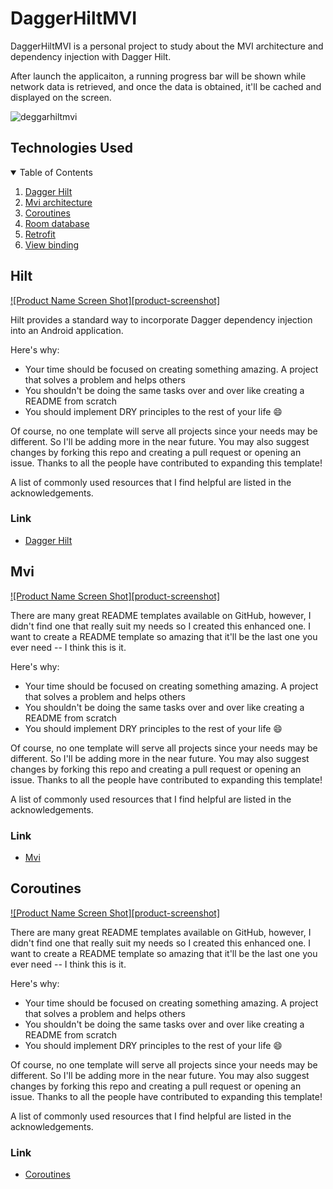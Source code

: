 # DaggerHiltMVI

DaggerHiltMVI is a personal project to study about the MVI architecture and dependency injection with Dagger Hilt. 

After launch the applicaiton, a running progress bar will be shown while network data is retrieved, and once the data is obtained, it'll be cached and displayed on the screen.

![deggarhiltmvi](https://user-images.githubusercontent.com/41413741/131264773-a5a4d7ab-a8d0-4635-a0b6-08a64c25c480.png)


## Technologies Used

<!-- TABLE OF CONTENTS -->
<details open="open">
  <summary>Table of Contents</summary>
  <ol>
    <li><a href="#Hilt">Dagger Hilt</a></li>
    <li><a href="#Mvi">Mvi architecture</a></li>
    <li><a href="#Coroutines">Coroutines</a></li>
    <li><a href="#acknowledgements">Room database</a></li>
    <li><a href="#contact">Retrofit</a></li>
    <li><a href="#roadmap">View binding</a></li>
  </ol>
</details>



<!-- DAGGER HILT -->
## Hilt

[![Product Name Screen Shot][product-screenshot]](https://example.com)

Hilt provides a standard way to incorporate Dagger dependency injection into an Android application. 

Here's why:
* Your time should be focused on creating something amazing. A project that solves a problem and helps others
* You shouldn't be doing the same tasks over and over like creating a README from scratch
* You should implement DRY principles to the rest of your life :smile:

Of course, no one template will serve all projects since your needs may be different. So I'll be adding more in the near future. You may also suggest changes by forking this repo and creating a pull request or opening an issue. Thanks to all the people have contributed to expanding this template!

A list of commonly used resources that I find helpful are listed in the acknowledgements.

### Link

* [Dagger Hilt](https://developer.android.com/training/dependency-injection/hilt-android)

<!-- Mvi -->
## Mvi

[![Product Name Screen Shot][product-screenshot]](https://example.com)

There are many great README templates available on GitHub, however, I didn't find one that really suit my needs so I created this enhanced one. I want to create a README template so amazing that it'll be the last one you ever need -- I think this is it.

Here's why:
* Your time should be focused on creating something amazing. A project that solves a problem and helps others
* You shouldn't be doing the same tasks over and over like creating a README from scratch
* You should implement DRY principles to the rest of your life :smile:

Of course, no one template will serve all projects since your needs may be different. So I'll be adding more in the near future. You may also suggest changes by forking this repo and creating a pull request or opening an issue. Thanks to all the people have contributed to expanding this template!

A list of commonly used resources that I find helpful are listed in the acknowledgements.

### Link

* [Mvi](https://medium.com/swlh/mvi-architecture-with-android-fcde123e3c4a)

<!-- Coroutines -->
## Coroutines

[![Product Name Screen Shot][product-screenshot]](https://example.com)

There are many great README templates available on GitHub, however, I didn't find one that really suit my needs so I created this enhanced one. I want to create a README template so amazing that it'll be the last one you ever need -- I think this is it.

Here's why:
* Your time should be focused on creating something amazing. A project that solves a problem and helps others
* You shouldn't be doing the same tasks over and over like creating a README from scratch
* You should implement DRY principles to the rest of your life :smile:

Of course, no one template will serve all projects since your needs may be different. So I'll be adding more in the near future. You may also suggest changes by forking this repo and creating a pull request or opening an issue. Thanks to all the people have contributed to expanding this template!

A list of commonly used resources that I find helpful are listed in the acknowledgements.

### Link

* [Coroutines](https://developer.android.com/kotlin/coroutines?gclsrc=aw.ds&gclid=CjwKCAjw4KyJBhAbEiwAaAQbEzFrtlgNagG83dy-RnKa2AusEQg-9tN7Woj75Rwu_ISFawQRjAidaxoCHuAQAvD_BwE)






